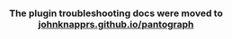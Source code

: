 <h3 align="center">
	The plugin troubleshooting docs were moved to <a href='https://johnknapprs.github.io/pantograph/plugins/plugins-troubleshooting/'>johnknapprs.github.io/pantograph</a>
</h3>
